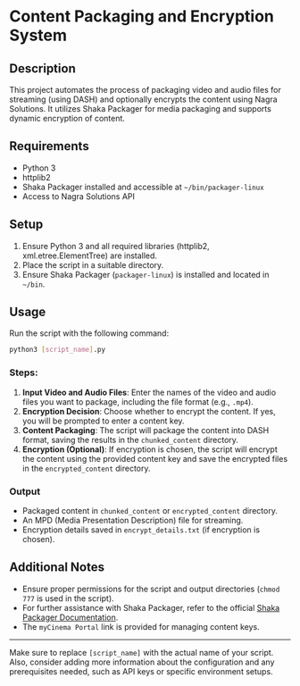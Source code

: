 # Content Packaging and Encryption System

## Description
This project automates the process of packaging video and audio files for streaming (using DASH) and optionally encrypts the content using Nagra Solutions. It utilizes Shaka Packager for media packaging and supports dynamic encryption of content.

## Requirements
- Python 3
- httplib2
- Shaka Packager installed and accessible at `~/bin/packager-linux`
- Access to Nagra Solutions API

## Setup
1. Ensure Python 3 and all required libraries (httplib2, xml.etree.ElementTree) are installed.
2. Place the script in a suitable directory.
3. Ensure Shaka Packager (`packager-linux`) is installed and located in `~/bin`.

## Usage
Run the script with the following command:
```bash
python3 [script_name].py
```

### Steps:
1. **Input Video and Audio Files**: Enter the names of the video and audio files you want to package, including the file format (e.g., `.mp4`).
2. **Encryption Decision**: Choose whether to encrypt the content. If yes, you will be prompted to enter a content key.
3. **Content Packaging**: The script will package the content into DASH format, saving the results in the `chunked_content` directory.
4. **Encryption (Optional)**: If encryption is chosen, the script will encrypt the content using the provided content key and save the encrypted files in the `encrypted_content` directory.

### Output
- Packaged content in `chunked_content` or `encrypted_content` directory.
- An MPD (Media Presentation Description) file for streaming.
- Encryption details saved in `encrypt_details.txt` (if encryption is chosen).

## Additional Notes
- Ensure proper permissions for the script and output directories (`chmod 777` is used in the script).
- For further assistance with Shaka Packager, refer to the official [Shaka Packager Documentation](https://github.com/google/shaka-packager).
- The `myCinema Portal` link is provided for managing content keys.

---

Make sure to replace `[script_name]` with the actual name of your script. Also, consider adding more information about the configuration and any prerequisites needed, such as API keys or specific environment setups.
